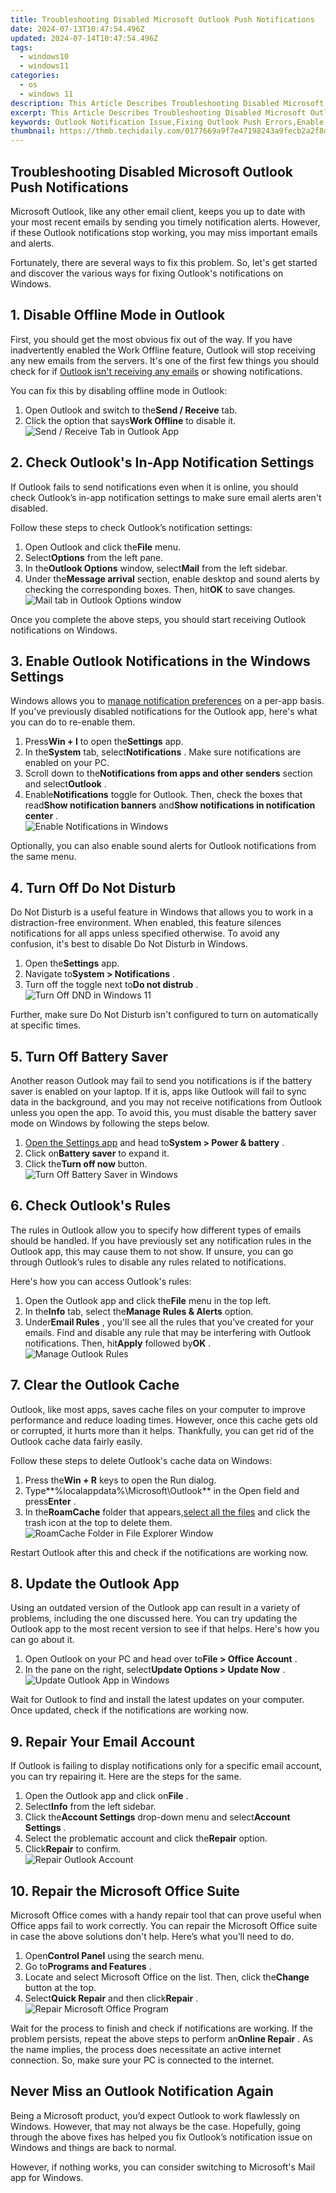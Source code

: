 ```yaml
---
title: Troubleshooting Disabled Microsoft Outlook Push Notifications
date: 2024-07-13T10:47:54.496Z
updated: 2024-07-14T10:47:54.496Z
tags:
  - windows10
  - windows11
categories:
  - os
  - windows 11
description: This Article Describes Troubleshooting Disabled Microsoft Outlook Push Notifications
excerpt: This Article Describes Troubleshooting Disabled Microsoft Outlook Push Notifications
keywords: Outlook Notification Issue,Fixing Outlook Push Errors,Enable Outlook Push,Troubleshoot Outlook Disabled,Revive Outlook Notifications,Restart Outlook for Notifications,Resolve Outlook Push Failure
thumbnail: https://thmb.techidaily.com/0177669a9f7e47198243a9fecb2a2f8d7897c9576df374da55c9c20dfb4332d6.jpg
---
```


## Troubleshooting Disabled Microsoft Outlook Push Notifications

 Microsoft Outlook, like any other email client, keeps you up to date with your most recent emails by sending you timely notification alerts. However, if these Outlook notifications stop working, you may miss important emails and alerts.

 Fortunately, there are several ways to fix this problem. So, let's get started and discover the various ways for fixing Outlook's notifications on Windows.

## 1\. Disable Offline Mode in Outlook

 First, you should get the most obvious fix out of the way. If you have inadvertently enabled the Work Offline feature, Outlook will stop receiving any new emails from the servers. It's one of the first few things you should check for if [Outlook isn't receiving any emails](https://www.makeuseof.com/fix-outlook-wont-receive-emails/) or showing notifications.

You can fix this by disabling offline mode in Outlook:

1. Open Outlook and switch to the**Send / Receive** tab.
2. Click the option that says**Work Offline** to disable it.  
![Send / Receive Tab in Outlook App](https://static1.makeuseofimages.com/wordpress/wp-content/uploads/2022/08/Disable-Work-Offline-in-Outlook-App-1.jpg)

## 2\. Check Outlook's In-App Notification Settings

 If Outlook fails to send notifications even when it is online, you should check Outlook’s in-app notification settings to make sure email alerts aren't disabled.

Follow these steps to check Outlook’s notification settings:

1. Open Outlook and click the**File** menu.
2. Select**Options** from the left pane.
3. In the**Outlook Options** window, select**Mail** from the left sidebar.
4. Under the**Message arrival** section, enable desktop and sound alerts by checking the corresponding boxes. Then, hit**OK** to save changes.  
![Mail tab in Outlook Options window](https://static1.makeuseofimages.com/wordpress/wp-content/uploads/2022/08/Outlook-In-App-Notification-Settings-1.jpg)

 Once you complete the above steps, you should start receiving Outlook notifications on Windows.

## 3\. Enable Outlook Notifications in the Windows Settings

 Windows allows you to [manage notification preferences](https://www.makeuseof.com/windows-11-customize-notifications/) on a per-app basis. If you’ve previously disabled notifications for the Outlook app, here's what you can do to re-enable them.

1. Press**Win + I** to open the**Settings** app.
2. In the**System** tab, select**Notifications** . Make sure notifications are enabled on your PC.
3. Scroll down to the**Notifications from apps and other senders** section and select**Outlook** .
4. Enable**Notifications** toggle for Outlook. Then, check the boxes that read**Show notification banners** and**Show notifications in notification center** .  
![Enable Notifications in Windows](https://static1.makeuseofimages.com/wordpress/wp-content/uploads/2023/04/enable-notifications-in-windows.jpg)

 Optionally, you can also enable sound alerts for Outlook notifications from the same menu.

## 4\. Turn Off Do Not Disturb

 Do Not Disturb is a useful feature in Windows that allows you to work in a distraction-free environment. When enabled, this feature silences notifications for all apps unless specified otherwise. To avoid any confusion, it's best to disable Do Not Disturb in Windows.

1. Open the**Settings** app.
2. Navigate to**System > Notifications** .
3. Turn off the toggle next to**Do not distrub** .  
![Turn Off DND in Windows 11](https://static1.makeuseofimages.com/wordpress/wp-content/uploads/2023/04/turn-off-dnd-in-windows-11.jpg)

 Further, make sure Do Not Disturb isn't configured to turn on automatically at specific times.

## 5\. Turn Off Battery Saver

 Another reason Outlook may fail to send you notifications is if the battery saver is enabled on your laptop. If it is, apps like Outlook will fail to sync data in the background, and you may not receive notifications from Outlook unless you open the app. To avoid this, you must disable the battery saver mode on Windows by following the steps below.

1. [Open the Settings app](https://www.makeuseof.com/windows-ways-to-open-system-settings/) and head to**System > Power & battery** .
2. Click on**Battery saver** to expand it.
3. Click the**Turn off now** button.  
![Turn Off Battery Saver in Windows](https://static1.makeuseofimages.com/wordpress/wp-content/uploads/2023/04/turn-off-battery-saver-in-windows.jpg)

## 6\. Check Outlook's Rules

 The rules in Outlook allow you to specify how different types of emails should be handled. If you have previously set any notification rules in the Outlook app, this may cause them to not show. If unsure, you can go through Outlook’s rules to disable any rules related to notifications.

Here's how you can access Outlook's rules:

1. Open the Outlook app and click the**File** menu in the top left.
2. In the**Info** tab, select the**Manage Rules & Alerts** option.
3. Under**Email Rules** , you'll see all the rules that you've created for your emails. Find and disable any rule that may be interfering with Outlook notifications. Then, hit**Apply** followed by**OK** .  
![Manage Outlook Rules](https://static1.makeuseofimages.com/wordpress/wp-content/uploads/2023/04/manage-outlook-rules.jpg)

## 7\. Clear the Outlook Cache

 Outlook, like most apps, saves cache files on your computer to improve performance and reduce loading times. However, once this cache gets old or corrupted, it hurts more than it helps. Thankfully, you can get rid of the Outlook cache data fairly easily.

Follow these steps to delete Outlook's cache data on Windows:

1. Press the**Win + R** keys to open the Run dialog.
2. Type**%localappdata%\\Microsoft\\Outlook** in the Open field and press**Enter** .
3. In the**RoamCache** folder that appears,[select all the files](https://www.makeuseof.com/windows-11-file-explorer-select-all-files/) and click the trash icon at the top to delete them.  
![RoamCache Folder in File Explorer Window](https://static1.makeuseofimages.com/wordpress/wp-content/uploads/2022/08/Delete-Outlook-Cache-Data-1.jpg)

 Restart Outlook after this and check if the notifications are working now.

## 8\. Update the Outlook App

 Using an outdated version of the Outlook app can result in a variety of problems, including the one discussed here. You can try updating the Outlook app to the most recent version to see if that helps. Here's how you can go about it.

1. Open Outlook on your PC and head over to**File > Office Account** .
2. In the pane on the right, select**Update Options > Update Now** .  
![Update Outlook App in Windows](https://static1.makeuseofimages.com/wordpress/wp-content/uploads/2023/04/update-outlook-app-in-windows.jpg)

 Wait for Outlook to find and install the latest updates on your computer. Once updated, check if the notifications are working now.

## 9\. Repair Your Email Account

 If Outlook is failing to display notifications only for a specific email account, you can try repairing it. Here are the steps for the same.

1. Open the Outlook app and click on**File** .
2. Select**Info** from the left sidebar.
3. Click the**Account Settings** drop-down menu and select**Account Settings** .
4. Select the problematic account and click the**Repair** option.
5. Click**Repair** to confirm.  
![Repair Outlook Account](https://static1.makeuseofimages.com/wordpress/wp-content/uploads/2023/03/repair-outlook-account.jpg)

## 10\. Repair the Microsoft Office Suite

 Microsoft Office comes with a handy repair tool that can prove useful when Office apps fail to work correctly. You can repair the Microsoft Office suite in case the above solutions don't help. Here’s what you’ll need to do.

1. Open**Control Panel** using the search menu.
2. Go to**Programs and Features** .
3. Locate and select Microsoft Office on the list. Then, click the**Change** button at the top.
4. Select**Quick Repair** and then click**Repair** .  
![Repair Microsoft Office Program](https://static1.makeuseofimages.com/wordpress/wp-content/uploads/2022/08/Repair-Microsoft-Office.jpg)

 Wait for the process to finish and check if notifications are working. If the problem persists, repeat the above steps to perform an**Online Repair** . As the name implies, the process does necessitate an active internet connection. So, make sure your PC is connected to the internet.

## Never Miss an Outlook Notification Again

 Being a Microsoft product, you’d expect Outlook to work flawlessly on Windows. However, that may not always be the case. Hopefully, going through the above fixes has helped you fix Outlook’s notification issue on Windows and things are back to normal.

 However, if nothing works, you can consider switching to Microsoft's Mail app for Windows.


<ins class="adsbygoogle"
     style="display:block"
     data-ad-format="autorelaxed"
     data-ad-client="ca-pub-7571918770474297"
     data-ad-slot="1223367746"></ins>



<ins class="adsbygoogle"
     style="display:block"
     data-ad-client="ca-pub-7571918770474297"
     data-ad-slot="8358498916"
     data-ad-format="auto"
     data-full-width-responsive="true"></ins>




